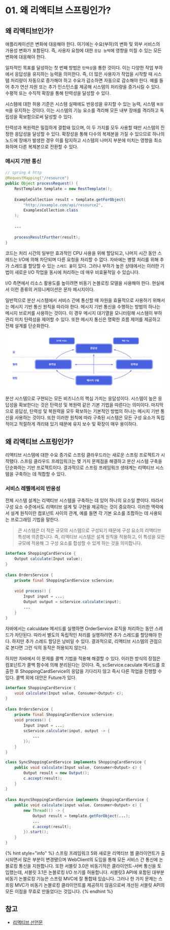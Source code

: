 # 01. 왜 리액티브 스프링인가?

## 왜 리액티브인가?

애플리케이션은 변화에 대응해야 한다. 여기에는 수요\(부하\)의 변화 및 외부 서비스의 가용성 변화가 포함된다. 즉, 사용자 요청에 대한 `응답 능력`에 영향을 미칠 수 있는 모든 변화에 대응해야 한다.

일차적인 목표를 달성하는 첫 번째 방법은 `탄력성`을 통한 것이다. 이는 다양한 작업 부하에서 응답성을 유지하는 능력을 의미한다. 즉, 더 많은 사용자가 작업을 시작할 때 시스템 처리량이 자동으로 증가해야 하고 수요가 감소하면 자동으로 감소해야 한다. 예를 들어 추가 연산 자원 또는 추가 인스턴스를 제공해 시스템의 처리량을 증가시킬 수 있다. 수평적 또는 수직적 확장을 통해 탄력성을 달성할 수 있다.

시스템에 대한 허용 기준은 시스템 실패에도 반응성을 유지할 수 있는 능력, 시스템 `복원력`을 유지하는 것이다. 이는 시스템의 기능 요소를 격리해 모든 내부 장애를 격리하고 독립성을 확보함으로써 달성할 수 있다.

 탄력성과 복원력은 밀접하게 결합돼 있으며, 이 두 가지를 모두 사용할 때만 시스템의 진정한 응답성을 달성할 수 있다. 확장성을 통해 다수의 복제본을 가질 수 있으므로 하나의 노드에 장애가 발생한 경우 이를 탐지하고 시스템의 나머지 부분에 미치는 영향을 최소화하며 다른 복제본으로 전환할 수 있다.

### 메시지 기반 통신

```java
// spring 4 http
@RequestMapping("/resource")
public Object processRequest() {
    RestTemplate template = new RestTemplate();
    
    ExampleCollection result = template.getForObject(
        "http://example.com/api/resource2",
        ExamplesCollection.class
    );
    
    ...
    
    processResultFurther(result);
}
```

코드는 처리 시간의 일부만 효과적인 CPU 사용을 위해 할당되고, 나머지 시간 동안 스레드는 I/O에 의해 차단되며 다른 요청을 처리할 수 없다. 자바에는 병렬 처리를 위해 추가 스레드를 할당할 수 있는 `스레드 풀`이 있다. 그러나 부하가 높은 상태에서는 이러한 기법이 새로운 I/O 작업을 동시에 처리하는 데 매우 비효율적일 수 있습니다.

I/O 측면에서 리소스 활용도를 높이려면 비동기 논블로킹 모델을 사용해야 한다. 현실에서 이런 종류의 커뮤니케이션은 문자 메시지이다.

일반적으로 분산 시스템에서 서비스 간에 통신할 때 자원을 효율적으로 사용하기 위해서는 메시지 기반 통신 원칙을 따라야 한다. 메시지 기반 통신을 수행하는 방법의 하나는 메시지 브로커를 사용하는 것이다. 이 경우 메시지 대기열을 모니터링해 시스템이 부하 관리 미치 탄력성을 제어할 수 있다. 또한 메시지 통신은 명확한 흐름 제어를 제공하고 전체 설계를 단순화한다.

![](../../.gitbook/assets/2020-09-08-10.48.05.png)

분산 시스템으로 구현되는 모든 비즈니스의 핵심 가치는 응답성이다. 시스템이 높은 응답성을 확보한다는 것은 탄력성 및 복원력 같은 기본 기법을 따른다는 의미이다. 마지막으로 응답성, 탄력성 및 복원력을 모두 확보하는 기본적인 방법의 하나는 메시지 기반 통신을 사용하는 것이다. 또한 이러한 원칙에 따라 구축된 시스템은 모든 구성 요소가 독립적이고 적절하게 격리돼 있기 때문에 유지 보수 및 확장이 매우 용이하다. 

## 왜 리액티브 스프링인가?

리액티브 시스템에 대한 수요 증가로 스프링 클라우드라는 새로운 스프링 프로젝트가 시작됐다. 스프링 클라우드 프레임워크는 몇 가지 문제점을 해결하고 분산 시스템 구축을 단순화하는 기반 프로젝트이다. 결과적으로 스프링 프레임워크 생태계는 리액티브 시스템을 구축하는 데 적합할 수 있다.

### 서비스 레벨에서의 반응성

전체 시스템 설계는 리액티브 시스템을 구축하는 데 있어 하나의 요소일 뿐이다. 따라서 구성 요소 수준에서도 리엑티브 설계 및 구현을 제공하는 것이 중요하다. 이러한 맥락에서 설계 원칙이란 컴포넌트 사이의 관계, 예를 들면 각 기본 요소를 조합하는 데 사용되는 프로그래밍 기법을 말한다.

> 큰 시스템은 더 작은 규모의 시스템으로 구성되기 때문에 구성 요소의 리액티브 특성에 의존합니다. 즉, 리액티브 시스템은 설계 원칙을 적용하고, 이 특성을 모든 규모에 적용해 그 구성 요소를 합성할 수 있게 하는 것을 의미합니다.

```java
interface ShoppingCardService {
    Output calculate(Input value);
}

class OrdersService {
    private final ShoppingCardService scService;
    
    void process() {
        Input input = ...;
        Output output = scService.calculate(input);
        ...
    }
}
```

자바에서는 calculdate 메서드를 실행하면 OrderService 로직을 처리하는 동안 스레드가 차단된다. 따라서 별도의 독립적인 처리를 실행하려면 추가 스레드를 할당해야 한다. 하지만 추가 스레드 할당은 낭비일 수 있다. 결과적으로, 리액티브 시스템의 관점으로 본다면 그런 식의 동작은 허용되지 않는다.

하지만 자바에서 이 문제를 콜백 기법을 적용해 해결할 수 있다. 이러한 방식의 장점은 컴포넌트가 콜백 함수에 의해 분리된다는 것이다. 즉, scService.caculate 메서드를 호출한 후 ShoppingCardService의 응답을 기다리지 않고 즉시 다른 작업을 진행할 수 있다. 콜백 외에 대안은 Future가 있다.

```java
interface ShoppingCardService {
    void calculate(Input value, Consumer<Output> c);
}

class OrdersService {
    private final ShoppingCardService scService;
    void process() {
        Input input = ...;
        scService.calculate(input, output -> {
            ...
        });
    }
}
```

```java
class SyncShoppingCardService implements ShoppingCardService {
    public void calculate(Input value, Consumer<Output> c) {
        Output result = new Output();
        c.accept(result);
    }
}

class AsyncShoppingCardService implements ShoppingCardService {
    public void calculate(input value, Consumer<Output> c) {
        new Thread(() -> {
            Output result = template.getForObject(...);
            ...
            c.accept(result);
        }).start();
    }
}
```

{% hint style="info" %}
스프링 프레임워크 5와 새로운 리액티브 웹 클라이언트가 출시되면서 많은 부분이 변경됐으며 WebClient의 도입을 통해 모든 서비스 간 통신에 논블로킹 통신을 지원합니다. 또한 서블릿 3.0은 비동기적은 클라이언트-서버 통신을 토입했는데, 서블릿 3.1은 논블로킹 I/O 쓰기를 허용합니다. 서블릿3 API에 포함된 대부분 비동기 논블로킹 기능은 스프링 MVC에 잘 통합돼 있습니다. 그러나 한 가지 문제는 스프링 MVC가 비동기 논블로킹 클라이언트를 제공하지 않음으로써 개선된 서블릿 API의 모든 이점을 무효로 만들었다는 것입니다.
{% endhint %}

## 참고

* [리액티브 선언문](https://www.reactivemanifesto.org/ko)

